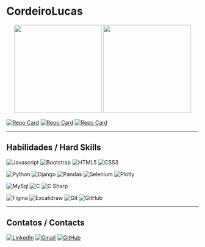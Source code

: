 # CordeiroLucas

<div align="center">
  <!-- <a href="https://github.com/cordeirolucas"> -->
  <img height="230rem" src="https://github-readme-stats.vercel.app/api?username=cordeirolucas&theme=transparent&bg_color=000&border_color=FFF&show_icons=true&icon_color=2dba4e&title_color=FFF&text_color=FFF"/>
  <img height="230rem" src="https://github-readme-stats.vercel.app/api/top-langs/?username=cordeirolucas&theme=transparent&bg_color=000&border_color=FFF&show_icons=true&icon_color=2dba4e&title_color=FFF&text_color=FFF"/>
</div>

[![Repo Card](https://github-readme-stats.vercel.app/api/pin/?username=cordeirolucas&repo=portfolio&bg_color=000&border_color=FFF&show_icons=true&icon_color=2dba4e&title_color=FFF&text_color=FFF)](https://cordeirolucas.github.io/portfolio/)
[![Repo Card](https://github-readme-stats.vercel.app/api/pin/?username=cordeirolucas&repo=albion_market_tracker&bg_color=000&border_color=FFF&show_icons=true&icon_color=2dba4e&title_color=FFF&text_color=FFF)](https://cordeirolucas.github.io/albion_market_tracker/)
[![Repo Card](https://github-readme-stats.vercel.app/api/pin/?username=cordeirolucas&repo=projeto-spiderman&bg_color=000&border_color=FFF&show_icons=true&icon_color=2dba4e&title_color=FFF&text_color=FFF)](https://cordeirolucas.github.io/projeto-spiderman/)

***
##  Habilidades / Hard Skills

![Javascript](https://img.shields.io/badge/javascript-000?style=for-the-badge&logo=javascript&logoColor=#F7DF1E)
![Bootstrap](https://img.shields.io/badge/bootstrap-000?style=for-the-badge&logo=bootstrap&logoColor=#7952B3)
![HTML5](https://img.shields.io/badge/HTML5-000?style=for-the-badge&logo=html5&logoColor=#E34F26)
![CSS3](https://img.shields.io/badge/CSS3-000?style=for-the-badge&logo=css&logoColor=#663399)

![Python](https://img.shields.io/badge/python-000?style=for-the-badge&logo=python&logoColor=ffdd54)
![Django](https://img.shields.io/badge/django-000?style=for-the-badge&logo=django&logoColor=#092E20)
![Pandas](https://img.shields.io/badge/pandas-000?style=for-the-badge&logo=pandas&logoColor=#150458)
![Selenium](https://img.shields.io/badge/seleium-000?style=for-the-badge&logo=selenium&logoColor=#43B02A)
![Plotly](https://img.shields.io/badge/ploty-000?style=for-the-badge&logo=plotly&logoColor=##7A76FF)

![MySql](https://img.shields.io/badge/MySql-000?style=for-the-badge&logo=mysql&logoColor=#4479A1)
![C](https://img.shields.io/badge/C-000?style=for-the-badge&logo=c&logoColor=30A3DC)
![C Sharp](https://img.shields.io/badge/cs-000?style=for-the-badge&logo=sharp&logoColor=#99CC00)


![Figma](https://img.shields.io/badge/figma-000?style=for-the-badge&logo=figma&logoColor=#F24E1E)
![Excalidraw](https://img.shields.io/badge/escalidraw-000?style=for-the-badge&logo=excalidraw&logoColor=#6965DB)
![Git](https://img.shields.io/badge/Git-000?style=for-the-badge&logo=git&logoColor=E94D5F)
![GitHub](https://img.shields.io/badge/GitHub-000?style=for-the-badge&logo=github&logoColor=30A3DC)

***
## Contatos / Contacts

[![LinkedIn](https://img.shields.io/badge/LinkedIn-0077B5?style=for-the-badge&logo=linkedin&logoColor=white)](https://www.linkedin.com/in/lucasc-pacheco/)
[![Gmail](https://img.shields.io/badge/Gmail-333333?style=for-the-badge&logo=gmail&logoColor=red)](mailto:pacheco.lucascordeiro@gmail.com)
[![GitHub](https://img.shields.io/badge/GitHub-100000?style=for-the-badge&logo=github&logoColor=white)](https://github.com/cordeiroLucas)
